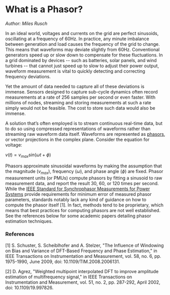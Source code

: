 # What is a Phasor?
*Author: Miles Rusch*

In an ideal world, voltages and currents on the grid are perfect sinusoids, oscillating at a frequency of 60Hz. In practice, any minute imbalance between generation and load causes the frequency of the grid to change. This means that waveforms may deviate slightly from 60Hz. Conventional generators speed up or slow down to compensate for these fluctuations. In a grid dominated by devices -- such as batteries, solar panels, and wind turbines -- that cannot just speed up to slow to adjust their power output, waveform measurement is vital to quickly detecting and correcting frequency deviations.

  

Yet the amount of data needed to capture all of these deviations is immense. Sensors designed to capture sub-cycle dynamics often record measurements at a rate of 256 samples per second or even faster. With millions of nodes, streaming and storing measurements at such a rate simply would not be feasible. The cost to store such data would also be immense.

  

A solution that’s often employed is to stream continuous real-time data, but to do so using compressed representations of waveforms rather than streaming raw waveform data itself. Waveforms are represented as [phasors](https://en.wikipedia.org/wiki/Phasor), or vector projections in the complex plane. Consider the equation for voltage:

  

$v(t) = v_{max} sin(\omega t + \phi)$

  
Phasors approximate sinusoidal waveforms by making the assumption that the magnitude ($v_{max}$), frequency ($\omega$), and phase angle ($\phi$) are fixed. Phasor measurement units (or PMUs) compute phasors by fitting a sinusoid to raw measurement data, and report the result 30, 60, or 120 times per second. While the [IEEE Standard for Synchrophasor Measurements for Power Systems](https://ieeexplore.ieee.org/document/6111219) provide requirements for minimum error of measured phasor parameters, standards notably lack any kind of guidance on how to compute the phasor itself [1]. In fact, methods tend to be proprietary, which means that best practices for computing phasors are not well established. See the references below for some academic papers detailing phasor estimation techniques.

### References

[1] S. Schuster, S. Scheiblhofer and A. Stelzer, "The Influence of Windowing on Bias and Variance of DFT-Based Frequency and Phase Estimation," in IEEE Transactions on Instrumentation and Measurement, vol. 58, no. 6, pp. 1975-1990, June 2009, doi: 10.1109/TIM.2008.2006131.

[2] D. Agrez, "Weighted multipoint interpolated DFT to improve amplitude estimation of multifrequency signal," in IEEE Transactions on Instrumentation and Measurement, vol. 51, no. 2, pp. 287-292, April 2002, doi: 10.1109/19.997826.